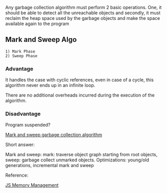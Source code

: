 Any garbage collection algorithm must perform 2 basic operations. One, it should be able to detect all the unreachable objects and secondly,
it must reclaim the heap space used by the garbage objects and make the space available again to the program

## Mark and Sweep Algo

	1) Mark Phase
	2) Sweep Phase

### Advantage

It handles the case with cyclic references, even in case of a cycle, this algorithm never ends up in an infinite loop.

There are no additional overheads incurred during the execution of the algorithm.

### Disadvantage

Program suspended?

[Mark and sweep garbage collection algorithm](https://www.geeksforgeeks.org/mark-and-sweep-garbage-collection-algorithm/)

Short answer:

Mark and sweep: mark: traverse object graph starting from root objects, sweep: garbage collect unmarked objects. Optimizations: young/old generations, incremental mark and sweep

Reference:

[JS Memory Management](https://developer.mozilla.org/en-US/docs/Web/JavaScript/Memory_Management)
